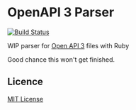 # OpenAPI 3 Parser

[![Build Status](https://travis-ci.org/kevindew/openapi_parser.svg?branch=master)](https://travis-ci.org/kevindew/openapi_parser)


WIP parser for [Open API 3][openapi-3] files with Ruby

Good chance this won't get finished.

[openapi-3]: https://github.com/OAI/OpenAPI-Specification

## Licence

[MIT License](LICENCE)
